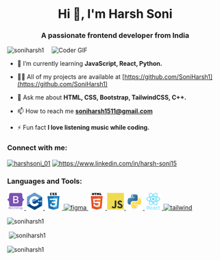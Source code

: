 <h1 align="center">Hi 👋, I'm Harsh Soni</h1>
<h3 align="center">A passionate frontend developer from India</h3>
<img src="https://camo.githubusercontent.com/5ddf73ad3a205111cf8c686f687fc216c2946a75005718c8da5b837ad9de78c9/68747470733a2f2f7468756d62732e6766796361742e636f6d2f4576696c4e657874446576696c666973682d736d616c6c2e676966" alt="Coder GIF" align="right" width="400" border-radius="10px">

<p align="left"> <img src="https://komarev.com/ghpvc/?username=soniharsh1&label=Profile%20views&color=0e75b6&style=flat" alt="soniharsh1" /> </p>


- 🌱 I’m currently learning **JavaScript, React, Python.**

- 👨‍💻 All of my projects are available at [https://github.com/SoniHarsh1](https://github.com/SoniHarsh1)

- 💬 Ask me about **HTML, CSS, Bootstrap, TailwindCSS, C++.**

- 📫 How to reach me **soniharsh1511@gmail.com**

- ⚡ Fun fact **I love listening music while coding.**

<!-- <p align="left"> <a href="https://github.com/ryo-ma/github-profile-trophy"><img src="https://github-profile-trophy.vercel.app/?username=krish2208" alt="krish2208" /></a> </p> -->

<h3 align="left">Connect with me:</h3>
<p align="left">
<a href="https://twitter.com/HarshSoni_01" target="blank"><img align="center" src="https://raw.githubusercontent.com/rahuldkjain/github-profile-readme-generator/master/src/images/icons/Social/twitter.svg" alt="harshsoni_01" height="30" width="40" /></a>
<a href="https://www.linkedin.com/in/harsh-soni15" target="blank"><img align="center" src="https://raw.githubusercontent.com/rahuldkjain/github-profile-readme-generator/master/src/images/icons/Social/linked-in-alt.svg" alt="https://www.linkedin.com/in/harsh-soni15" height="30" width="40" /></a>
</p>

<h3 align="left">Languages and Tools:</h3>
<p align="left"> <a href="https://getbootstrap.com" target="_blank" rel="noreferrer"> <img src="https://raw.githubusercontent.com/devicons/devicon/master/icons/bootstrap/bootstrap-plain-wordmark.svg" alt="bootstrap" width="40" height="40"/> </a> <a href="https://www.w3schools.com/cpp/" target="_blank" rel="noreferrer"> <img src="https://raw.githubusercontent.com/devicons/devicon/master/icons/cplusplus/cplusplus-original.svg" alt="cplusplus" width="40" height="40"/> </a> <a href="https://www.w3schools.com/css/" target="_blank" rel="noreferrer"> <img src="https://raw.githubusercontent.com/devicons/devicon/master/icons/css3/css3-original-wordmark.svg" alt="css3" width="40" height="40"/> </a> <a href="https://www.figma.com/" target="_blank" rel="noreferrer"> <img src="https://www.vectorlogo.zone/logos/figma/figma-icon.svg" alt="figma" width="40" height="40"/> </a> <a href="https://www.w3.org/html/" target="_blank" rel="noreferrer"> <img src="https://raw.githubusercontent.com/devicons/devicon/master/icons/html5/html5-original-wordmark.svg" alt="html5" width="40" height="40"/> </a> <a href="https://developer.mozilla.org/en-US/docs/Web/JavaScript" target="_blank" rel="noreferrer"> <img src="https://raw.githubusercontent.com/devicons/devicon/master/icons/javascript/javascript-original.svg" alt="javascript" width="40" height="40"/> </a> <a href="https://www.python.org" target="_blank" rel="noreferrer"> <img src="https://raw.githubusercontent.com/devicons/devicon/master/icons/python/python-original.svg" alt="python" width="40" height="40"/> </a> <a href="https://reactjs.org/" target="_blank" rel="noreferrer"> <img src="https://raw.githubusercontent.com/devicons/devicon/master/icons/react/react-original-wordmark.svg" alt="react" width="40" height="40"/> </a> <a href="https://tailwindcss.com/" target="_blank" rel="noreferrer"> <img src="https://www.vectorlogo.zone/logos/tailwindcss/tailwindcss-icon.svg" alt="tailwind" width="40" height="40"/> </a> </p>

<p><img align="center" src="https://github-readme-stats.vercel.app/api/top-langs?username=soniharsh1&show_icons=true&locale=en&layout=compact" alt="soniharsh1" /></p>

<p>&nbsp;<img align="center" src="https://github-readme-stats.vercel.app/api?username=soniharsh1&show_icons=true&locale=en" alt="soniharsh1" /></p>

<p><img align="center" src="https://github-readme-streak-stats.herokuapp.com/?user=soniharsh1&" alt="soniharsh1" /></p>
